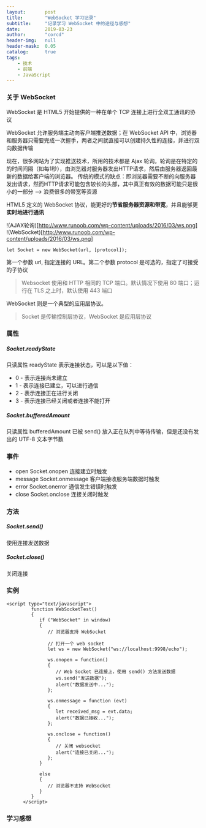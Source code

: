 ```yaml
---
layout:       post
title:        "WebSocket 学习记录"
subtitle:     "记录学习 WebSocket 中的途径与感想"
date:         2019-03-23
author:       "corcd"
header-img:   null
header-mask:  0.05
catalog:      true
tags:
    - 技术
    - 前端
    - JavaScript
---
```


### 关于 WebSocket
WebSocket 是 HTML5 开始提供的一种在单个 TCP 连接上进行全双工通讯的协议

WebSocket 允许服务端主动向客户端推送数据；在 WebSocket API 中，浏览器和服务器只需要完成一次握手，两者之间就直接可以创建持久性的连接，并进行双向数据传输

现在，很多网站为了实现推送技术，所用的技术都是 Ajax 轮询。轮询是在特定的的时间间隔（如每1秒），由浏览器对服务器发出HTTP请求，然后由服务器返回最新的数据给客户端的浏览器。
传统的模式的缺点：即浏览器需要不断的向服务器发出请求，然而HTTP请求可能包含较长的头部，其中真正有效的数据可能只是很小的一部分 --> 浪费很多的带宽等资源

HTML5 定义的 WebSocket 协议，能更好的**节省服务器资源和带宽**，并且能够更**实时地进行通讯**

!(AJAX轮询)[http://www.runoob.com/wp-content/uploads/2016/03/ws.png]
!(WebSocket)[http://www.runoob.com/wp-content/uploads/2016/03/ws.png]

```
let Socket = new WebSocket(url, [protocol]);
```
第一个参数 url, 指定连接的 URL。第二个参数 protocol 是可选的，指定了可接受的子协议

> Websocket 使用和 HTTP 相同的 TCP 端口。默认情况下使用 80 端口；运行在 TLS 之上时，默认使用 443 端口

WebSocket 则是一个典型的应用层协议。

> Socket 是传输控制层协议，WebSocket 是应用层协议

### 属性
##### Socket.readyState	
只读属性 readyState 表示连接状态，可以是以下值：

- 0 - 表示连接尚未建立
- 1 - 表示连接已建立，可以进行通信
- 2 - 表示连接正在进行关闭
- 3 - 表示连接已经关闭或者连接不能打开

##### Socket.bufferedAmount	
只读属性 bufferedAmount 已被 send() 放入正在队列中等待传输，但是还没有发出的 UTF-8 文本字节数

### 事件
- open	Socket.onopen	连接建立时触发
- message	Socket.onmessage	客户端接收服务端数据时触发
- error	Socket.onerror	通信发生错误时触发
- close	Socket.onclose	连接关闭时触发

### 方法
##### Socket.send()	
使用连接发送数据

##### Socket.close()	
关闭连接

### 实例
```
<script type="text/javascript">
         function WebSocketTest()
         {
            if ("WebSocket" in window)
            {
               // 浏览器支持 WebSocket
               
               // 打开一个 web socket
               let ws = new WebSocket("ws://localhost:9998/echo");
                
               ws.onopen = function()
               {
                  // Web Socket 已连接上，使用 send() 方法发送数据
                  ws.send("发送数据");
                  alert("数据发送中...");
               };
                
               ws.onmessage = function (evt) 
               { 
                  let received_msg = evt.data;
                  alert("数据已接收...");
               };
                
               ws.onclose = function()
               { 
                  // 关闭 websocket
                  alert("连接已关闭..."); 
               };
            }
            
            else
            {
               // 浏览器不支持 WebSocket
            }
         }
      </script>
```

### 学习感想